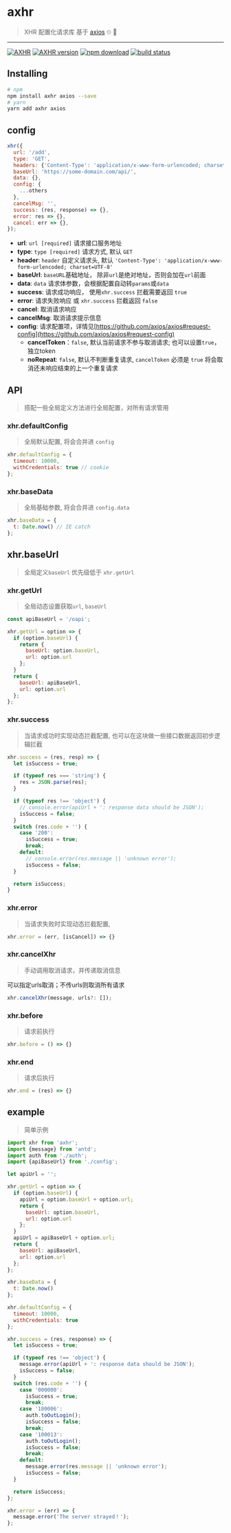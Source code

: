 # axhr

> XHR 配置化请求库 基于 [axios](https://github.com/axios/axios) ⏲ 🚀

---

[![AXHR][axhr-img]][axhr-url]
[![AXHR version][npm-img]][npm-url]
[![npm download][download-img]][download-url]
[![build status][travis-img]][travis-url]

[axhr-url]: https://github.com/FireLeafone/axhr
[axhr-img]: https://img.shields.io/badge/axhr-coding-green.svg
[npm-url]: https://www.npmjs.com/package/axhr
[npm-img]: https://img.shields.io/npm/v/axhr.svg
[download-url]: https://www.npmjs.com/package/axhr
[download-img]: https://img.shields.io/npm/dm/axhr.svg
[travis-url]: https://travis-ci.org/FireLeafone/axhr
[travis-img]: https://travis-ci.org/FireLeafone/axhr.svg?branch=master

## Installing

```bash
# npm
npm install axhr axios --save
# yarn
yarn add axhr axios
```

## config

```js
xhr({
  url: '/add',
  type: 'GET',
  headers: {'Content-Type': 'application/x-www-form-urlencoded; charset=UTF-8'},
  baseUrl: 'https://some-domain.com/api/',
  data: {},
  config: {
    ...others
  },
  cancelMsg: '',
  success: (res, response) => {},
  error: res => {},
  cancel: err => {},  
});

```

- **url**: `url [required]` 请求接口服务地址
- **type**: `type [required]` 请求方式, 默认 `GET`
- **header**: `header` 自定义请求头, 默认 `'Content-Type': 'application/x-www-form-urlencoded; charset=UTF-8'`
- **baseUrl**: `baseURL`基础地址， 除非`url`是绝对地址，否则会加在`url`前面
- **data**: `data` 请求体参数，会根据配置自动转`params`或`data`
- **success**: 请求成功响应， 使用`xhr.success` 拦截需要返回 `true`
- **error**: 请求失败响应 或 `xhr.success` 拦截返回 `false`
- **cancel**: 取消请求响应
- **cancelMsg**: 取消请求提示信息
- **config**: 请求配置项，详情见[https://github.com/axios/axios#request-config](https://github.com/axios/axios#request-config)
  - **cancelToken**：`false`, 默认当前请求不参与取消请求; 也可以设置`true`，独立token
  - **noRepeat**: `false`, 默认不判断重复请求, `cancelToken` 必须是 `true` 将会取消还未响应结束的上一个重复请求

## API

> 搭配一些全局定义方法进行全局配置，对所有请求管用

### xhr.defaultConfig

> 全局默认配置, 将会合并进 `config`

```js
xhr.defaultConfig = {
  timeout: 10000,
  withCredentials: true // cookie
};
```

### xhr.baseData

> 全局基础参数, 将会合并进 `config.data`

```js
xhr.baseData = {
  t: Date.now() // IE catch
};
```

## xhr.baseUrl

> 全局定义`baseUrl` 优先级低于 `xhr.getUrl`

### xhr.getUrl

> 全局动态设置获取`url`, `baseUrl`

```js
const apiBaseUrl = '/oapi';

xhr.getUrl = option => {
  if (option.baseUrl) {
    return {
      baseUrl: option.baseUrl,
      url: option.url
    };
  }
  return {
    baseUrl: apiBaseUrl,
    url: option.url
  };
};
```

### xhr.success

> 当请求成功时实现动态拦截配置, 也可以在这块做一些接口数据返回初步逻辑拦截

```js
xhr.success = (res, resp) => {
  let isSuccess = true;

  if (typeof res === 'string') {
    res = JSON.parse(res);
  }

  if (typeof res !== 'object') {
    // console.error(apiUrl + ': response data should be JSON');
    isSuccess = false;
  }
  switch (res.code + '') {
    case '200':
      isSuccess = true;
      break;
    default:
      // console.error(res.message || 'unknown error');
      isSuccess = false;
  }

  return isSuccess;
}
```

### xhr.error

> 当请求失败时实现动态拦截配置,

```js
xhr.error = (err, [isCancel]) => {}
```

### xhr.cancelXhr

> 手动调用取消请求，并传递取消信息

可以指定urls取消；不传urls则取消所有请求

```js
xhr.cancelXhr(message, urls?: []);
```

### xhr.before

> 请求前执行

```js
xhr.before = () => {}
```

### xhr.end

> 请求后执行

```js
xhr.end = (res) => {}
```

## example

> 简单示例

```js
import xhr from 'axhr';
import {message} from 'antd';
import auth from './auth';
import {apiBaseUrl} from './config';

let apiUrl = '';

xhr.getUrl = option => {
  if (option.baseUrl) {
    apiUrl = option.baseUrl + option.url;
    return {
      baseUrl: option.baseUrl,
      url: option.url
    };
  }
  apiUrl = apiBaseUrl + option.url;
  return {
    baseUrl: apiBaseUrl,
    url: option.url
  };
};

xhr.baseData = {
  t: Date.now()
};

xhr.defaultConfig = {
  timeout: 10000,
  withCredentials: true
};

xhr.success = (res, response) => {
  let isSuccess = true;

  if (typeof res !== 'object') {
    message.error(apiUrl + ': response data should be JSON');
    isSuccess = false;
  }
  switch (res.code + '') {
    case '000000':
      isSuccess = true;
      break;
    case '100006':
      auth.toOutLogin();
      isSuccess = false;
      break;
    case '100013':
      auth.toOutLogin();
      isSuccess = false;
      break;
    default:
      message.error(res.message || 'unknown error');
      isSuccess = false;
  }

  return isSuccess;
};

xhr.error = (err) => {
  message.error('The server strayed！');
};
```
